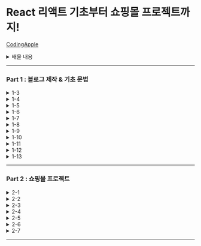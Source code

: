 # React 리액트 기초부터 쇼핑몰 프로젝트까지!

[CodingApple](https://online.codingapple.com/course/react-basic/)

<details>
<summary>배울 내용</summary>

    – class 문법 없이 개발하는 2020스타일 easy-mode 리액트

    – 컴포넌트, Props, State를 이용한 웹앱 개발

    – 리액트로 HTML 모듈화해서 개발하는 법

    – JSX for 반복문, 이벤트 핸들러 등 어떻게 쓰는지 정확히 알려줌

    – 리액트 CLI로 프로젝트 생성, 관리, 빌드하는 법

    – Redux와 context API로 데이터 관리

    – Ajax 등으로 서버 API 요청하는 법 (을 배울 텐데 Ajax가 뭔지 모르니까 그것부터)

    – 라우터로 페이지 나누기

    – 리액트에서 CSS 스타일링 잘하는 법 (styled component, SASS)

    – import/destructuring/arrow function 등 필요한 ES6 문법들

    – 스마트폰에 설치 가능한 Progressive Web App으로 리액트사이트 발행하기

    – (포트폴리오 자랑용) github pages를 이용해 사이트 발행

</details>

---

### Part 1 : 블로그 제작 & 기초 문법

<details>
<summary>1-3</summary>

### JSX를 이용해 HTML 페이지 제작해보는 건 처음이겠죠

```
리액트에서 class=""를 넣고 싶다면 className=""

데이터바인딩 var data = '안녕하세요'; <div>{ data }</div>
  -> { } 꼭 중괄호 안에

<div style = {{ color : 'blue', fontSize : '30px' }}>글씨</div>
  -> {속성명 : '속성값} 대쉬(-) 불가능, 붙여쓰고 앞글자를 대문자로 치환
```

</details>

<details>
<summary>1-4</summary>

### 중요한 데이터는 변수 말고 리액트 state로 만들랬죠

state를 쓰는 이유

```
변수가 변경될 때 자동으로 관련된 HTML을 재렌더링되게 만들고 싶어서
수정사항이 자동으로 웹페이지에 스무스~하게 반영되게 만들고 싶어서
```

let [a, b] = useState('ㅇㅇㅇㅇ');

```
a : 실제 저장할 데이터, b : 저장할 데이터를 변결시킬 함수
데이터바인딩 가능 <h3>{a}</h3> => <h3>ㅇㅇㅇㅇ<h3>
Array, Object 가능 let [a, b] = useState(['ㅇㅇ', 'ㄴㄴ']);
```

</details>

<details>
<summary>1-5</summary>

### 버튼에 기능 개발을 해보자 & 리액트 state 변경하는 법

리액트에서 특정 HTML 요소를 클릭했을 때 자바스크립트를 실행하고 싶으면

```
<div onClick = { 실행할 함수 }>
Click이 대문자, {} 중괄호 사용, 그냥 코드가 아닌 함수를 적어야 함
ex) <div onClick = { 함수이름 }>
    <div onClick = { function(){ 실행할 코드 } }>
    <div onClick = { () => { 실행할 코드 } }>
```

state는 변수와는 다르게 값을 변경할 때 지정된 변경 함수를 써야 함

```
ㅇㅇ변경(대체할 데이터)
ex) <span>👍</span> 을 눌렀을 때 따봉이라는 state를 1 증가하려면 어떻게 해야할까요?
    <span onClick = { { () => { 따봉변경(따봉 + 1) } } }>
```

</details>

<details>
<summary>1-6</summary>

### 숙제 해설 : 블로그 글 수정버튼 만들기

원래 자바스크립트 내에서 array나 object 자료형은 = 등호로 복사하면 각각 별개의 자료형이 생성되는게 아니라 값을 공유함

```
ex) var data1 = [1, 2, 3]; var data2 = data1;
    => data1과 data2는 각각 [1, 2, 3]을 별개로 저장하는 게 아닌 똑같은 값을 공유함
    => data1을 변경하면 data2도 자동으로 변경됨

state도 = 등호를 이용해서 복사하면 문제가 일어나기 때문에 완전히 개별 복사본을 만들어주는 카피를 해야 함
  => ex) var 새로운array = [...원본array]
  => function 제목바꾸기() {
       var newArray = [...글제목];
       newArray[0] = '여자코트 추천';
       글제목변경( newArray );
     }
```

</details>

<details>
<summary>1-7</summary>

### React Component : 많은 div들을 한 단어로 줄이고 싶은 충동이 들 때

return () 안에 HTML을 넣을 때 태그 2개를 평행하게 넣을 수 없음

```
굳이 쓰고 싶다면
<div>
  <div></div>
  <div></div>
</div>
```

Component

```
리액트에서 제공하는 긴 HTML을 한 단어로 깔끔하게 치환해서 넣을 수 있는 문법
함수 만들 듯, 변수 만들 듯 한 단어로 치환해서 원하는 곳에 꽂아넣을 수 있음
```

방법

```
1. function을 이용해서 함수를 하나 만들기
2. 그 함수 안에 return() 안에 원하는 HTML을 담기
3. 원하는 곳에서 <Modal></Modal> 이라고 사용했을 때 축약한 HTML이 등장
   -> 축약한 HTML 덩어리를 Component 라고 칭함
   -> ex)
      function App (){
        return (
            <div>
                HTML 잔뜩있는 곳
                ...
                <Modal></Modal>
            </div>
        )
      }

      function Modal(){
          return (
              <div className="modal">
                <h2>제목</h2>
                <p>날짜</p>
                <p>상세내용</p>
              </div>
        )
      }
```

Component의 특징

```
Component 이름 지을 땐 보통 영어 대문자로 시작
return() 안에 태그들이 평행하게 여러 개 들어갈 수 없음 ex) <div>, <></>
Component 위치는 보통 funcion App(){} 와 나란히 만듦
  -> 보통 컴포넌트 안에다가 컴포넌트를 만들진 않기 때문
  -> Component 안에 미리 만들어둔 Component 집어넣기도 가능
```

어떤 HTML들을 Component 만드는게 좋을까

```
사이트에 반복해서 출현하는 HTML 덩어리들
내용이 자주 변경될 것 같은 HTML의 한 부분
다른 페이지를 만들 때
다른 팀원과 협업할 때 웹페이지를 컴포넌트 단위로 작업 분배
```

Component 단점

```
HTML을 깔끔하게 쓰려고 함수 자체를 많이 만드는 것 자체로 관리가 힘듦
<Modal>이라는 컴포넌트가 App(){} 안에 있는 state를 사용하고 싶을 때, 그냥 바로 쓸 수 없음
  => props라는 문법을 이용해 state를 <Modal>까지 전해줘야 사용 가능
```

</details>

<details>
<summary>1-8</summary>

### 클릭하면 동작하는 UI (모달창) 만드는 법

리액트는 중괄호 내에서 if문을 사용할 수 없어서 삼항연산자를 사용해야 함

```
조건식 ? 조건식 참일 때 실행할 코드 : 조건식 거짓일 때 실행할 코드
```

</details>

<details>
<summary>1-9</summary>

### map : 많은 div들을 반복문으로 줄이고 싶은 충동이 들 때

반복문도 {중괄호} 안에서 { for (){} } 이렇게 넣을 수 있지않을까 생각할 수 있지만 {중괄호} 안에는 변수, 함수만 입력 가능함

```
중괄호 안에서 쓸 수 있는 map이란 반복문 이용
```

방법

```
ex1)
var 어레이 = [2, 3, 4];
어레이.map(function(){
});
  => 모든 array에 붙일 수 있으며 소괄호 안에 콜백 함수 하나 넣는 게 기본, map 안의 코드가 어레이 자료의 갯수만큼 실행됨(ex1에서 3번)

ex2)
var 어레이 = [2, 3, 4];
어레이.map(function(a){
  return a * 10
});
  => 콜백 함수 소괄호 안에 파라미터를 아무 이름이나 입력해주면(ex2에서 a), a라는 파라미터가 어레이 안에 있던 모든 자료를 하나씩 출력해주는 역할을 함 => [20, 30, 40]이 됨

ex3)
var 어레이 = [2, 3, 4];
var newArray = 어레이.map(function(a){
    return a * 10
});
  => 참고로 map 함수는 원본 자료형을 변형시키지 않아서 보통 새로운 변수에 담아서 사용함
      newArray에는 [20,30, 40], 원래 어레이에는 [2, 3, 4]
```

JSX 안에서 map으로 반복문을 돌리고 싶으면

```
1. 원하는 자료에다가 map을 붙이면 그 자료 갯수만큼 반복문 돌리기 가능
2. 반복을 원하는 HTML을 return 안에 적으면 끝

ex)
<div>
  ~~~HTML 잔뜩~~~
  ...
  { 글제목.map(function(){
      return (<div>안녕</div>)
  }) }
</div>
  => 현재 글제목 array에는 3개의 데이터가 들어있으니 실행해보면 div도 3개가 남음
```

반복된 HTML에 각각 다른 내용을 부여하고 싶다면

```
ex)
<div>
  ~~~HTML 잔뜩~~~
  ...
  { 글제목.map(function(a){
      return (
          <div className="list">
            <h3>{ a }</h3>
            ~~~HTML 잔뜩~~~
          </div>
      )
  }) }
</div>

반복된 HTML 안에 onClick = {} 이런 거 넣어도 잘 작동함
```

일반 for 반복문을 사용하고 싶다면

```
따로 함수를 만들어서 사용해야 함
  1. 따로 일반 함수를 만들고
  2. 함수 안에 HTML을 담을 array 자료를 하나 생성
  3. 함수 안에서 for 반복문을 이용해 array 내에 HTML을 추가
  4. 완성된 array를 return
  5. 함수를 원하는 곳에 { 함수명() } 데이터바인딩

  ex)
  function 반복된UI(){
    var 어레이 = [];
    for (var i = 0; i < 3; i++) {
        어레이.push(<div>안녕</div>)
    }
    return 어레이
  }
  return (
    <div>
        ~~~HTML 잔뜩~~~
        { 반복된UI() }
    </div>
  )
```

</details>

<details>
<summary>1-10</summary>

### props : 자식이 부모의 state를 가져다쓰고 싶을 땐 말하고 쓰셔야합니다

props를 사용하는 이유

```
1-7에서 App이라는 컴포넌트 안에 <Modal> 이라는 컴포넌트를 만듦
App : 부모 컴포넌트 Modal : 자식 컴포넌트
자식 컴포넌트가 부모 컴포넌트 안에 있던 state를 가져다 쓰고 싶을 때!
props라는 문법으로 state를 전송한 뒤에 {props.state이름}
```

방법

```
1. <자식컴포넌트 전송할 이름 = { state명 }> 이렇게 사용한 후
2. 자식컴포넌트 선언하는 function 안에 파라미터를 하나 만들어주기

ex) 글제목이라는 부모 컴포넌트의 state를 자식 컴포넌트에 전송해보기
    funtion App() {
      let [글제목, 글제목변경] = useState(['aa', 'bb', 'cc']);
        return(
            <div>
              ...
              <Modal 글제목 = {글제목}></Modal>
            </div>
        )
    }
    function Modal(props){
        return(
            <div className="modal">
              <h2>제목 { props.글제목[0] }</h2>
              <p>날짜</p>
              <p>상세내용</p>
            </div>
        )
    }

1. <Mdoal 전송할이름 = {state명}> 이렇게 원하는 state를 적어주면 전송됨
2. function Modal(props){} 이렇게 쓰면 전송된 props 사용 가능

  => 무한대 전송 가능
  => props라는 파라미터에는 전송한 모든 props 데이터가 들어가있음
    props.글제목 이런 식으로 원하는 것만 꺼내서 쓰면 됨
  => props 전송할 때 꼭 {} 중괄호로 전송해야 하는 건 아님
    <Modal 글제목 = {변수명}> 변수명을 넣고 싶으면 중괄호
    <Modal 글제목 = "강남우동맛집"> 일반 텍스트를 전송하고 싶으면 따옴표
```

</details>

<details>
<summary>1-11</summary>

### (UI 제작 패턴) props를 응용한 상세페이지 만들기

글말고 따로 버튼 3개를 만들어서 한번 개발해봅시다

```
각각 버튼을 누르면 각각 다른 제목의 모달 제목이 떠야함
  1. 일단 버튼 3개 만들기
  2. 각각 버튼을 누르면 글제목이 수정되어야 함
     Modal이라는 컴포넌트 안에 제목 부분을 props.글제목[누른제목] 으로 수정
     => 누른제목 이라는 변수가 0이면 0번째 제목이 뜬다
  3. App 안에 누른제목이라는 변수를 state로 만들기 (기본값 0)
     => 몇번째 글제목을 눌렀는지의 정보를 보관하는 곳
  4. 모달창 안에 props.글제목[props.누른제목]으로 수정
     <Modal 글제목 = {글제목} 누른제목 = {누른제목}></Modal>으로 수정
     => 부모가 가진 state를 쓰려면 props로 신고하고 써야하기 때문
     <Modal>이라는 태그 안에서 원하는 이름의 props를 전송하고
     Modal 안에서 props.이름 이런 식으로 써야 함
     => 모달창은 누른제목이라는 state의 숫자에 따라서 제목이 변경됨
```

버튼을 눌렀을 때 state를 변경하려면?

```
ex)
<button onClick={()=>{ 누른제목변경(0) }}>버튼1</button>
<button onClick={()=>{ 누른제목변경(1) }}>버튼2</button>
<button onClick={()=>{ 누른제목변경(2) }}>버튼3</button>
```

이제 직접 <h3> 글제목부분에 가서 누르면 state가 변경되게 만들자 (반복문)

```
ex)
{
    글제목.map(function(a){
        return(
            <div className = "list">
              <h3 onClick = { () => { 누른제목변경(0) } }>{ a } ~~html~~ </h3>
            </div>
        )
    })
}

<button onClick={()=>{ 누른제목 = 0 }}>버튼1</button> 처럼 작성하면 에러
  => state를 변경할 땐 state 변경함수를 사용해야 하고, 등호를 사용하면 안 됨

클릭했을 때 동작하게 하기 위해 onClick 안에 state 변경함수 삽입

대충 0이라고 넣었기 때문에 현재는 어떤 제목을 누르던 state가 0으로 변경 됨
```

0이 아니라 각각 제목들마다 누른제목변경(0), 누른제목변경(1) ~~ 이 되도록 해보자

```
ex)
{
    글제목.map(function(a, i){
        return(
            <div className = "list">
              <h3 onClick = { () => { 누른제목변경(i) } }>{ a } ~~html~~ </h3>
            </div>
        )
    })
}

map 반복문을 쓸 때 다른 파라미터를 뒤에 추가해주면 됨
i =  반복문이 돌면서 0, 1, 2, 3 ~~ 이렇게 하나씩 증가하는 정수를 뜻함
```

결론

```
1. state 하나 만들고
2. state가 ~~상태면 UI를 ~~이렇게 보여주세요~ 라고 코드 작성
3. 필요하면 버튼을 누르거나 할 땐 state를 ~~이렇게 바꿔주세요~ 추가
```

</details>

<details>
<summary>1-12</summary>

### input 다루기 1 : 사용자가 입력한 글을 변수에 저장하는 법

사용자가 input에 입력한 데이터는 중요한 데이터이기 때문에 state에 저장해서 쓰는 게 일반적

```
ex) let[입력값, 입력값변경] = useState('');
```

사용자가 input에 입력한 값 알아내는 법

```
ex)
let[입력값, 입력값변경] = useState('');

return(
    <div>
      ~~~HTML잔뜩~~~
      <input onChange = { (e) => { console.log(e.target.value) } }/>
    </div>
)

input에 onChange 이벤트핸들러를 달고 자바스크립트 문법을 쓰면 됨
onChange : input에 무언가를 입력할 때마다 특정 함수를 동작시킴
e.target : '지금 이벤트가 동작하는 HTML 요소', 자바스크립트 문법 (input 태그 등)
.value : 그 HTML(input 등)에 유저가 입력한 값
```

input에 뭔가를 입력할 때마다 input에 입력된 값을 state에 저장하는 법

```
ex)
let[입력값, 입력값변경] = useState('');

return(
    <div>
      ~~~HTML잔뜩~~~
      <input onChange = { (e) => { 입력값변경(e.target.value) } }/>
    </div>
)
```

</details>

<details>
<summary>1-13</summary>

### input 다루기 2 : 블로그 글발행 기능 만들기

#### 1. 글을 적을 수 잇는 UI가 하나 필요하고

#### 2. 버튼을 눌렀을 때 글이 하나 추가되게 만들어야 함

1. 글적을 수 있는 UI부터 디자인해보자

```
ex)
<div>
  HTML 잔뜩 있는 곳
  <div className="publish">
    <input />
    <button>저장</button>
  </div>
</div>
```

2. 글 적고 저장 버튼을 누르면 게시물이 4개 되어야 함

```
1. 일단 사용자가 input에 뭔가를 입력하면 입력한 값을 state로 저장
2. 버튼을 누르면 그 state를 [글제목이라는 state] 어레이의 뒤에 하나 추가
   => 리액트에선 state를 변경하면 그것과 관련된 HTML도 재렌더링 됨

   => 1. 사용자가 input에 뭔가를 입력하면 입력한 값을 state에 저장하려면
      ex)
      let [입력값, 입력값변경] = useState('');

      return(
          <div>
            ~~~HTML잔뜩~~~
            <div>
              <input onChange = { (e) => { 입력값변경(e.target.value) } }/>
              <button>저장</button>
            </div>
          </div>
      )

    => 2. 버튼을 누르면 입력값 state를 [글제목] state에 추가할 것
       ex)
       let [입력값, 입력값변경] = useState('');

       return(
           <div>
             ~~~HTML잔뜩~~~
             <div>
               <input onChange = { (e) => { 입력값변경(e.target.value) } }/>
               <button onClick = { () => {
                   let arrayCopy = [...글제목];
                   arrayCopy.unshift(입력값);
                   글제목변경(arrayCopy)
               } }>저장</button>
             </div>
           </div>
       )
      -> 글제목이라는 state를 수정해서 글제목변경() 안에다가 집어 넣어야 함
         unshift() : array의 맨 앞 자료를 하나 추가
         글제목이라는 state는 직접 수정하면 안 되기 때문에
         1. 글제목을 복사해서 arrayCopy라는 카피본을 하나 만들고
         2. 그걸 수정하고
         3. 그걸 새로운 글제목 state가 되도록 입력
```

</details>

---

### Part 2 : 쇼핑몰 프로젝트

<details>
<summary>2-1</summary>

### 쇼핑몰 프로젝트 : 프로젝트 생성 & Bootstrap 설치

npm, nsx install을 사용했을 때 설치가 오래 걸린다면?

```
구글에 'yarn 1' 검색 후 installer 설치 + 컴퓨터 재시작

yarn : npm보다 훨씬 빠른 라이브러리 설치 속도, 안정성을 자랑
       npm install ~~ => yarn add ~~
       npm run start => yarn start
```

새로운 프로젝트 생성

```
작업 폴더를 VScode 에디터로 오픈한 뒤 터미널 오픈
리액트 설치 명령어 입력 npx create-react-app shop
shop이라는 폴더를 VScode 에디터로 오픈한 뒤 코딩 시작~
터미널에서 yarn start 명령어로 미리보기 띄우기
```

CSS 쌩코딩하기 귀찮다? Bootstrap 라이브러리를 설치하자

```
Bootstrap은 원조 라이브러리이고, 리액트에 맞게 변형한 React Bootstrap을 설치
터미널에서 npm install react-bootstrap bootstrap 또는 yarn add react-bootstrap bootstrap

때에 따라 특정 스타일을 사용할 때 Bootstrap CSS 파일을 요구하는 경우가 있음
사이트에 있는 CSS 파일을 index.html 파일의 <head> 태그 안에 복붙!

Bootstarp 설치가 잘 되었는지 테스트 하고싶다
  1. getbootstrap.com 들어간 후 Documentation 탭으로 이동
  2. 원하는 레이아웃을 검색 ex) Button
  3. 그 중에 원하는 버튼의 HTML을 내 App.js에 복붙
  4. 미리보기에서 버튼이 뜬다면 설치 성공
```

</details>

<details>
<summary>2-2</summary>

### 평화로운 쇼핑몰 레이아웃 디자인시간

#### Bootstrap을 이용한 레이아웃 디자인

상단메뉴(Navbar) 만들기

```
1. react bootstrap 공식사이트 Component 메뉴에서 navbar 검색
2. 마음에 드는 navbear의 HTML 예제코드를 복붙
3. import { Navbar } from 'react-bootstrap'; (딸려온 컴포넌트들도 전부 import 해줘야 함)
```

대문(Jumbotron) 만들기

```
navbar와 똑같이 작업 ㄱㄱ

배경이미지를 넣으려면
  1. <Jumbotron className="background">
  2. CSS 파일로 가서 .background{} 안에 스타일 작성
  3. src 폴더에 이미지파일을 옮겨서 ./image.jpg
```

상품 레이아웃 만들기

```
상품 이미지를 가로로 3개, 모바일에선 세로 1열로 진열하고 싶다 (가로 3분할)
  Bootstrap 사용하기
  <div className="col-md-4">상품1</div>
  <div className="col-md-4">상품2</div>
  <div className="col-md-4">상품3</div>
```

</details>

<details>
<summary>2-3</summary>

### 코드가 넘나 길어진다면 import / export 사용해보기

데이터바인딩을 하고싶은데 데이터가 너무 길다?

```
import / export 문법으로 변수나 함수나 자료형을 다른 파일로 저장해둔 뒤에 불러오기

data.js에서 App.js 이렇게 변수, 혹은 데이터를 보내려면
   1. 일단 data.js에서] 원하는 데이터를 export 하고
   2. App.js에서는 data.js를 import 하면 됨
   ex)
   (data.js 파일)
   var 중요데이터 = 'Moon';
   export default 중요데이터;
     => 변수명, 함수명, 자료형 전부 배출 가능
        파일마다 export default 라는 키워드는 하나만 사용 가능

   (App.js 파일)
   import 중요데이터 from './data.js';
     => 변수명이라는 부분은 자유롭게 작성 가능
        경로 쓸 때, ./ 라는 것은 현재 경로

여러개의 변수들을 내보내고 싶으면
   ex)
   (data.js 파일)
   var name1 = 'Moon';
   var name2 = 'Kim';
   export default name1, name2;
   (App.js 파일)
   import {name1, name2} from './data.js';
      => 변수명을 자유롭게 작명이 불가능하고 export 했던 변수명 그대로 사용
```

쇼핑몰 데이터를 state로 저장하고 싶은데 너무 길다, 다른 파일로 빼자

```
1. data.js 에 데이터를 저장하고
2. App.js 에 import Data from './data.js';
3. 사용하고 싶은 곳에서 let [shoes, shoes변경] = useState(Data);
```

3개의 상품 데이터를 알맞는 HTML 자리에 데이터바인딩 하기

```
ex)
~~~HTML잔뜩~~~
<div className = "col-md-4">
   <img src = "https://codingapple1.github.io/shop/shoes1.jpg" width = "100%" />
   <h4>{shoes[0].title}</h4>
   <p>{shoes[0].content} & {shoes[0].price}</p>
</div>
~~~shoes[1]~~~
~~~shoes[2]~~~
```

</details>

<details>
<summary>2-4</summary>

### 해설 : 상품목록 Component화 + 반복문

상품 레이아웃 컴포넌트화 하기

```
1. "col-md-4" 라는 div 박스들을 컴포넌트로 만들기
   function Goods(){
      return (
         <div classNmae="col-md-4">
            <h4>{ shoes[0].title }</h4>
            <p>{ shoes[0].content } & { shoes[0].price }</p>
         </div>
      )
   }
2. App(){} 안에 필요한 위치에 <Goods /> 추가
3. shoes라는 변수는 App 컴포넌트에 있고 Goods 컴포넌트에 없으니 props로 전송해주기
   <Goods shoes = {shoes} />

   function Goods(props){
      return (
         <div classNmae="col-md-4">
            <h4>{ props.shoes[0].title }</h4>
            <p>{ props.shoes[0].content } & { props.shoes[0].price }</p>
         </div>
      )
   }
```

각각의 Goods 컴포넌트마다 다른 데이터 전송해주기

```
shoes라는 [{}, {}, {}] 를 전부 다 전송하지 않고 하나의 {} 오브젝트만 각각 전송
   1. <Card shoes={shoes[0]} />
      <Card shoes={shoes[1]} />
      <Card shoes={shoes[2]} />
   2. <h4>{ props.shoes.title }</h4>
      <p>{ props.shoes.content } & { props.shoes.price }</p>
```

Goods 컴포넌트 반복문 돌리기

```
shoes 라는 state 갯수만큼 돌려야하니까 shoes에 map 붙이기
   {
      shoes.map((a, i) => {
      return <Goods shoes = {shoes{i}} />
      });
   }
   => map 반복문 안에는 2개의 파라미터가 들어갈 수 있음 (a, i)
      a는 shoes라는 array에 있던 하나하나의 데이터를 의미
      i는 반복문을 돌면서 1씩 증가하는 정수 (0, 1, 2 ...)
```

상품 이미지들 데이터바인딩 하기

```
1. <img src=”~~~/shoes1.jpg”> 이렇게 하드코딩 되어있는 코드를
2. <img src={ ~~~ shoes반복문돌때마다1,2,3으로변하는변수.jpg} /> 로 변경
   <img src={ 'https://codingapple1.github.io/shop/shoes' + i + '.jpg' } width="100%"/>
   => i는 map 안에 i라는 변수 (0, 1, 2 ...)
3. i라는 변수는 App 컴포넌트가 가지고 있는 변수이기 때문에 props로 전송
   {
      shoes.map((a,i)=>{
         return <Card shoes={shoes[i]} i={i} />
      });
   }
   <img src={ 'https://codingapple1.github.io/shop/shoes' + (props.i+1) + '.jpg' } width="100%"/>
```

</details>

<details>
<summary>2-5</summary>

### React Router 1 : 셋팅과 기본 라우팅

설치 / 셋팅

```
yarn add ract-router-dom
(index.js 파일)
import { BrowserRouter } from 'react-router-dom';
ReactDOM.render(
   <React.StrictMode>
      <BrowserRouter>
      <App/>
      </BrowserRouter>
   </React.StrictMode>
   document.getElementById('root')
);
   => BrowerRouter는 사이트 방문시 주소에 # 없이 깔끔
   => HashRouter는 사이트 방문시 URL 맨 뒤에 /#/이 붙은 채로 시작
      원래는 브라우저 주소창에 뭔가 페이지를 입력하면 서버에게 특정 페이지 좀 보여달라는 요청이 됨
      하지만 현재는 요청할 서버가 없고 그냥 리액트가 라우팅을 담당 중
      그래서 잘못하면 있지도 않은 페이지를 서버에 요청해서 404 Page Not Found 에러가 뜰 수 있음
      실수로 서버에게 요청하지 않게 하려면 안전하게 # 붙이기
      브라우저 주소창에서 # 뒤에 붙은 것들은 절대 서버로 요청되지 않음
```

라우팅 (페이지 나누기)

```
1. / 여기로 접속하면 메인페이지 보여주기
2. /detail 로 접속하면 상세페이지 보여주기

라우팅을 하려면
   1. 여러가지 태그들 import
      import { Link, Route, Switch } from 'react-router-dom';
   2. 원하는 곳에 <Route></Route> 태그 작성
   3. <Route> 안에 path와 path 방문 시 보여줄 HTML 작성
      ex)
      <div>
         ~~~HTML잔뜩~~~
         <Route path = "/">
            <div>메인페이지</div>
         <Route>
         <Route path = "/detail">
            <div>상세페이지</div>
         <Route>
      </div>
   4. 브라우저 주소창에
      http://localhost:3000/ 로 접속하면 "메인페이지",
      http://localhost:3000/detail 로 접속하면 "상세페이지"가 보임
   => 참고로 <Route path = "/어쩌고" component = {Goods}></Route>를 작성하면 /어쩌고 라는 경로로 접속했을 때 Goods 라는 컴포넌트를 보여줌

/detail로 접속했는데 왜 상세페이지, 메인페이지 둘 다 보여줘?
   => /detail 이라고 적으면 / 라는 경로도 포함 되어있음
      싫으면 / 경로에 exact 라는 속성을 부여해주면 됨
      ex)
      <Route exact path="/">
         <div>메인페이지에요</div>
      </Route>
```

</details>

<details>
<summary>2-6</summary>

### React Router 2 : Link, Switch, history 기능

< Detail > 을 다른 파일에 저장해둔 뒤 App.js까지 import 해오기

```
1. src 폴더 내에 Detail.js 파일을 만들고
2. import React from 'react';
3. function Detail(){ return( ~~~HTML잔뜩~~~ ) };
4. 맨 마지막 줄에 Detail 이라는 함수를 export default Detail
5. (App.js 파일)
   import Detail from'./Detail.js';
   <Route path = "/detail">
      <Detail/>
   </Route>
```

Link 태그로 페이지 이동 버튼 만들기

```
상단메뉴(Navbar)로 이동
   <Nav.Link> <Link to = "/">Home</Link> </Nav.Link>
   <Nav.Link> <Link to = "/detail">Detail</Link> </Nav.Link>
   => Link 태그를 사용하고 to 속성을 이용해 경로만 지정해주면 됨
```

다른 방법으로 페이지 이동 기능 만들기

```
1. import {useHistory} from 'react-router-dom';
2. let history = useHistory();
   -> useHistory() : 페이지 이동 내역 + 여러가지 유용한 함수
                     history 라는 변수엔 큰 object{} 자료가 하나 저장되어있음
3. goBack() : 페이지가 뒤로 간다
   <button onClick = { () => { history.goBack() }} >뒤로가기</Button>
4. push() : 커스텀 페이지로 이동하는 기능을 만들고 싶다
   <button onClick = { () => { history.push('/') }} >뒤로가기</button>
```

Switch 컴포넌트에 대해 알아보자

```
Switch : 매치되는 <Route> 들을 전부 보여주지 말고 한 번에 하나만 보여주세요~
   => path = "/:id" : /슬래시 뒤에 모든 문자가 오면 이 Route로 안내해주세요~
      그럼 /detail로 이동하면 (1)<Detail> (2)<div>새로만든route</div> 둘 다 보여줌
      왜냐면 리액트 라우터는 그냥 URL 매치되는 것들 전부 다 보여주니깐
      한 번에 하나의 <Route>만 보여주고 싶다?
      => <Route>들을 위에서 import 해온 <Switch> 태그로 감싸면 됨
         감싸주면 여러 개의 Route가 매칭이 되어도 맨 위의 Route 하나만 보여줌
         이걸 응용하면 / 경로 문제도, exact도 쓰지 않고 해결 가능
```

</details>

<details>
<summary>2-7</summary>

### React Router 3 : URL 파라미터로 상세페이지 100개 만들기

< Detail > 컴포넌트에 실제 상품명 데이터바인딩 해보기

```
1. <Detail shoes = {shoes}/> 원하는 state를 골라 전송
2. 받을 컴포넌트 안에서 props 등록
3. props.shoes[0].title 자유롭게 보낸 변수나 state를 사용
```

데이터는 항상 위에서 아래로 흘러야 한다

```
상위 컴포넌트가 중요 데이터를 다 가지고 있어야 한다
하위 컴포넌트는 데이터를 항상 props로 받아서 써야 함
안그러면 데이터를 역방향으로 전달시킨다면 props보다 훨씬 귀찮음
  => state를 만들 땐 state를 필요로 하는 컴포넌트들 중 가장 최상위 컴포넌트에 보관
```

상세 페이지 3개 만들기

```
콜론 기호 사용하기
<Route path = "/detail/:id">
  => :id 자리에 아무 문자나 입력하면 <Detail> 컴포넌트 보여줌
     :id 부분은 함수 파라미터처럼 자유롭게 작성
     파라미터는 2개 3개 계속 추가 가능
```

각각 URL 접속 시 상품명을 다르게 보여줘야 하는데..

```
지금은 어떤 URL로 접속하든 항상 0번째 상품명만 보임
/detail/0으로 접속하면 0번째, /detail/1으로 접속하면 1번째 상품명이 보여야 함
  => 그래서 :id 자리에 입력한 숫자를 props.shoes[] 자리에 넣고 싶음
     => useParams() 사용하면 가능!
        useParams() 함수는 현재 URL에 적힌 모든 파라미터를 {파라미터1, 파라미터2} 이런 식으로 저장해 주는 함수
        => 그래서 id라는 변수는 :id 자리에 있는 숫자를 의미
        1. import를 이용해 useParams를 가져오고, 변수에 저장
           let { id } = useParams();
           => /detail/1로 접속하면 id라는 변수는 1이 됨
        2. {props.shoes[id].title}
```

자료의 순서가 변경되면 상세페이지도 고장나는 문제

```
만약 메인페이지나 다른 페이지에서 상품 순서를 가격 순으로 변경하는 기능을 만들어버렸다고 가정
그래서 shoes라는 상품 데이터가 가격 순으로 변경이 됨
그럼 0번 째 상품이 다른 상품으로 변하게 됨
=> Detail.js에 데이터바인딩 할 때 0번째 상품의 제목을 보여달라는 것이 아닌, 상품의 영구 번호가 0인 상품의 제목을 보여줘야 함
   영구 번호는 shoes라는 상품 데이터 안에 함께 저장되어 있음
   => let 찾은상품 = props.shoes.find(function(상품){
        return 상품.id == id
      });
      find() 라는 ES6 문법. Array 안에서 원하는 자료를 찾고싶을 때 사용
      1. array 뒤에 붙일 수 있으며, 안에 콜백함수가 들어감
      2. 콜백함수 내의 파라미터는 array 안에 있던 하나하나의 데이터를 의미
      3. return 오른쪽엔 조건식. 이게 참인 데이터만 새로운 변수에 저장
```

</details>

---
